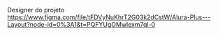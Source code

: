 Designer do projeto
https://www.figma.com/file/tFDVyNuKhrT2G03k2dCstW/Alura-Plus---Layout?node-id=0%3A1&t=PQFYUgOMwlexm7ql-0
